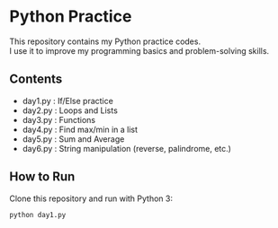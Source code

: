 # Python Practice

This repository contains my Python practice codes.  
I use it to improve my programming basics and problem-solving skills.

## Contents
- day1.py : If/Else practice
- day2.py : Loops and Lists
- day3.py : Functions
- day4.py : Find max/min in a list
- day5.py : Sum and Average
- day6.py : String manipulation (reverse, palindrome, etc.)

## How to Run
Clone this repository and run with Python 3:

```bash
python day1.py
